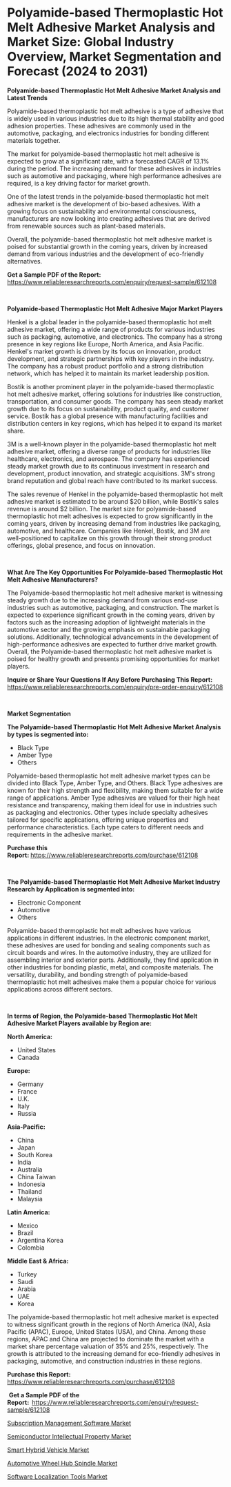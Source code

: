 <p><h1>Polyamide-based Thermoplastic Hot Melt Adhesive Market Analysis and Market Size: Global Industry Overview, Market Segmentation and Forecast (2024 to 2031)</h1></p><p><strong>Polyamide-based Thermoplastic Hot Melt Adhesive Market Analysis and Latest Trends</strong></p>
<p><p>Polyamide-based thermoplastic hot melt adhesive is a type of adhesive that is widely used in various industries due to its high thermal stability and good adhesion properties. These adhesives are commonly used in the automotive, packaging, and electronics industries for bonding different materials together.</p><p>The market for polyamide-based thermoplastic hot melt adhesive is expected to grow at a significant rate, with a forecasted CAGR of 13.1% during the period. The increasing demand for these adhesives in industries such as automotive and packaging, where high performance adhesives are required, is a key driving factor for market growth.</p><p>One of the latest trends in the polyamide-based thermoplastic hot melt adhesive market is the development of bio-based adhesives. With a growing focus on sustainability and environmental consciousness, manufacturers are now looking into creating adhesives that are derived from renewable sources such as plant-based materials.</p><p>Overall, the polyamide-based thermoplastic hot melt adhesive market is poised for substantial growth in the coming years, driven by increased demand from various industries and the development of eco-friendly alternatives.</p></p>
<p><strong>Get a Sample PDF of the Report:&nbsp;</strong> <a href="https://www.reliableresearchreports.com/enquiry/request-sample/612108">https://www.reliableresearchreports.com/enquiry/request-sample/612108</a></p>
<p>&nbsp;</p>
<p><strong>Polyamide-based Thermoplastic Hot Melt Adhesive Major Market Players</strong></p>
<p><p>Henkel is a global leader in the polyamide-based thermoplastic hot melt adhesive market, offering a wide range of products for various industries such as packaging, automotive, and electronics. The company has a strong presence in key regions like Europe, North America, and Asia Pacific. Henkel's market growth is driven by its focus on innovation, product development, and strategic partnerships with key players in the industry. The company has a robust product portfolio and a strong distribution network, which has helped it to maintain its market leadership position.</p><p>Bostik is another prominent player in the polyamide-based thermoplastic hot melt adhesive market, offering solutions for industries like construction, transportation, and consumer goods. The company has seen steady market growth due to its focus on sustainability, product quality, and customer service. Bostik has a global presence with manufacturing facilities and distribution centers in key regions, which has helped it to expand its market share.</p><p>3M is a well-known player in the polyamide-based thermoplastic hot melt adhesive market, offering a diverse range of products for industries like healthcare, electronics, and aerospace. The company has experienced steady market growth due to its continuous investment in research and development, product innovation, and strategic acquisitions. 3M's strong brand reputation and global reach have contributed to its market success.</p><p>The sales revenue of Henkel in the polyamide-based thermoplastic hot melt adhesive market is estimated to be around $20 billion, while Bostik's sales revenue is around $2 billion. The market size for polyamide-based thermoplastic hot melt adhesives is expected to grow significantly in the coming years, driven by increasing demand from industries like packaging, automotive, and healthcare. Companies like Henkel, Bostik, and 3M are well-positioned to capitalize on this growth through their strong product offerings, global presence, and focus on innovation.</p></p>
<p>&nbsp;</p>
<p><strong>What Are The Key Opportunities For Polyamide-based Thermoplastic Hot Melt Adhesive Manufacturers?</strong></p>
<p><p>The Polyamide-based thermoplastic hot melt adhesive market is witnessing steady growth due to the increasing demand from various end-use industries such as automotive, packaging, and construction. The market is expected to experience significant growth in the coming years, driven by factors such as the increasing adoption of lightweight materials in the automotive sector and the growing emphasis on sustainable packaging solutions. Additionally, technological advancements in the development of high-performance adhesives are expected to further drive market growth. Overall, the Polyamide-based thermoplastic hot melt adhesive market is poised for healthy growth and presents promising opportunities for market players.</p></p>
<p><strong>Inquire or Share Your Questions If Any Before Purchasing This Report:</strong> <a href="https://www.reliableresearchreports.com/enquiry/pre-order-enquiry/612108">https://www.reliableresearchreports.com/enquiry/pre-order-enquiry/612108</a></p>
<p>&nbsp;</p>
<p><strong>Market Segmentation</strong></p>
<p><strong>The Polyamide-based Thermoplastic Hot Melt Adhesive Market Analysis by types is segmented into:</strong></p>
<p><ul><li>Black Type</li><li>Amber Type</li><li>Others</li></ul></p>
<p><p>Polyamide-based thermoplastic hot melt adhesive market types can be divided into Black Type, Amber Type, and Others. Black Type adhesives are known for their high strength and flexibility, making them suitable for a wide range of applications. Amber Type adhesives are valued for their high heat resistance and transparency, making them ideal for use in industries such as packaging and electronics. Other types include specialty adhesives tailored for specific applications, offering unique properties and performance characteristics. Each type caters to different needs and requirements in the adhesive market.</p></p>
<p><strong>Purchase this Report:&nbsp;</strong><a href="https://www.reliableresearchreports.com/purchase/612108">https://www.reliableresearchreports.com/purchase/612108</a></p>
<p>&nbsp;</p>
<p><strong>The Polyamide-based Thermoplastic Hot Melt Adhesive Market Industry Research by Application is segmented into:</strong></p>
<p><ul><li>Electronic Component</li><li>Automotive</li><li>Others</li></ul></p>
<p><p>Polyamide-based thermoplastic hot melt adhesives have various applications in different industries. In the electronic component market, these adhesives are used for bonding and sealing components such as circuit boards and wires. In the automotive industry, they are utilized for assembling interior and exterior parts. Additionally, they find application in other industries for bonding plastic, metal, and composite materials. The versatility, durability, and bonding strength of polyamide-based thermoplastic hot melt adhesives make them a popular choice for various applications across different sectors.</p></p>
<p>&nbsp;</p>
<p><strong>In terms of Region, the Polyamide-based Thermoplastic Hot Melt Adhesive Market Players available by Region are:</strong></p>
<p>
    <p> <strong> North America: </strong>
        <ul>
            <li>United States</li>
            <li>Canada</li>
        </ul>
        </p> 
    <p> <strong> Europe: </strong>
        <ul>
            <li>Germany</li>
            <li>France</li>
            <li>U.K.</li>
            <li>Italy</li>
            <li>Russia</li>
        </ul>
        </p> 
    <p> <strong> Asia-Pacific: </strong>
        <ul>
            <li>China</li>
            <li>Japan</li>
            <li>South Korea</li>
            <li>India</li>
            <li>Australia</li>
            <li>China Taiwan</li>
            <li>Indonesia</li>
            <li>Thailand</li>
            <li>Malaysia</li>
        </ul>
        </p> 
    <p> <strong> Latin America: </strong>
        <ul>
            <li>Mexico</li>
            <li>Brazil</li>
            <li>Argentina Korea</li>
            <li>Colombia</li>
        </ul>
        </p> 
    <p> <strong> Middle East & Africa: </strong>
        <ul>
            <li>Turkey</li>
            <li>Saudi</li>
            <li>Arabia</li>
            <li>UAE</li>
            <li>Korea</li>
        </ul>
    </p>
    </p>
<p><p>The polyamide-based thermoplastic hot melt adhesive market is expected to witness significant growth in the regions of North America (NA), Asia Pacific (APAC), Europe, United States (USA), and China. Among these regions, APAC and China are projected to dominate the market with a market share percentage valuation of 35% and 25%, respectively. The growth is attributed to the increasing demand for eco-friendly adhesives in packaging, automotive, and construction industries in these regions.</p></p>
<p><strong>Purchase this Report: </strong><a href="https://www.reliableresearchreports.com/purchase/612108">https://www.reliableresearchreports.com/purchase/612108</a></p>
<p>&nbsp;<strong>Get a Sample PDF of the Report:&nbsp;&nbsp;</strong><a href="https://www.reliableresearchreports.com/enquiry/request-sample/612108">https://www.reliableresearchreports.com/enquiry/request-sample/612108</a></p>
<p><strong></strong></p>
<p><p><a href="https://medium.com/@philliphicks76g/subscription-management-software-market-insight-market-trends-growth-forecasted-from-2024-to-ff8488c5b611">Subscription Management Software Market</a></p><p><a href="https://medium.com/@philliphicks76g/semiconductor-intellectual-property-market-share-evolution-and-market-growth-trends-2024-2031-55b56627d94f">Semiconductor Intellectual Property Market</a></p><p><a href="https://github.com/jaidynmorantestelletmjzya/Market-Research-Report-List-1/blob/main/smart-hybrid-vehicle-market.md">Smart Hybrid Vehicle Market</a></p><p><a href="https://github.com/juniordelafrance/Market-Research-Report-List-2/blob/main/automotive-wheel-hub-spindle-market.md">Automotive Wheel Hub Spindle Market</a></p><p><a href="https://medium.com/@philliphicks76g/software-localization-tools-market-analysis-and-sze-forecasted-for-period-from-2024-to-2031-445c03c06d9a">Software Localization Tools Market</a></p></p>